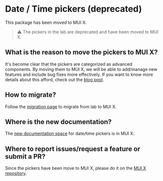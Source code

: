# Date / Time pickers (deprecated)

<p class="description">This package has been moved to MUI X.</p>

> ⚠️ The pickers in the lab are deprecated and have been moved to MUI X.

## What is the reason to move the pickers to MUI X?

It's become clear that the pickers are categorized as advanced components. By moving them to MUI X, we will be able to add/manage new features and include bug fixes more effectively. If you want to know more details about this afford, check out the [blog post](/blog/lab-pickers-to-mui-x/).

## How to migrate?

Follow the [migration page](/x/react-date-pickers/migration/) to migrate from lab to MUI X.

## Where is the new documentation?

The [new documentation space](/x/react-date-pickers/) for date/time pickers is in MUI X.

## Where to report issues/request a feature or submit a PR?

Since the pickers have been move to MUI X, please do it on the [MUI X repository](https://github.com/mui/mui-x).
